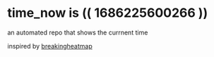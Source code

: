 # time_now is (( 1686225600266 ))

an automated repo that shows the currnent time

inspired by [breakingheatmap](https://github.com/breakingheatmap/breakingheatmap)